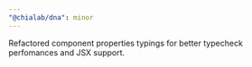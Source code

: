 ```yaml
---
"@chialab/dna": minor
---
```


Refactored component properties typings for better typecheck perfomances and JSX support.
